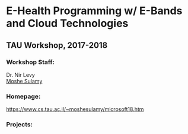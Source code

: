 # E-Health Programming w/ E-Bands and Cloud Technologies
## TAU Workshop, 2017-2018
### Workshop Staff:
Dr. Nir Levy  
[Moshe Sulamy](https://www.cs.tau.ac.il/~moshesulamy/)

### Homepage:
https://www.cs.tau.ac.il/~moshesulamy/microsoft18.htm

### Projects:
